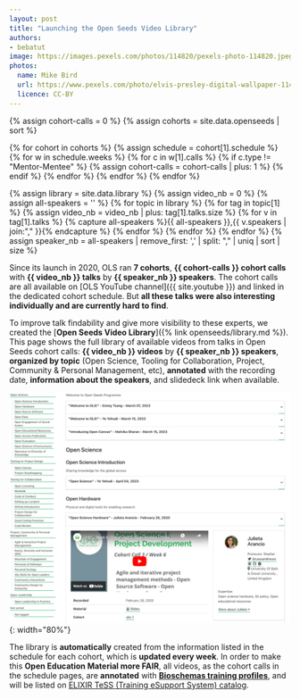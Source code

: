 ```yaml
---
layout: post
title: "Launching the Open Seeds Video Library"
authors:
- bebatut
image: https://images.pexels.com/photos/114820/pexels-photo-114820.jpeg
photos:
  name: Mike Bird
  url: https://www.pexels.com/photo/elvis-presley-digital-wallpaper-114820/
  licence: CC-BY
---
```


{% assign cohort-calls = 0 %}
{% assign cohorts = site.data.openseeds | sort %}

{% for cohort in cohorts %}
    {% assign schedule = cohort[1].schedule %}
    {% for w in schedule.weeks %}
        {% for c in w[1].calls %}
            {% if c.type != "Mentor-Mentee" %}
                {% assign cohort-calls = cohort-calls | plus: 1 %}
            {% endif %}
        {% endfor %}
    {% endfor %}
{% endfor %}

{% assign library = site.data.library %}
{% assign video_nb = 0 %}
{% assign all-speakers = '' %}
{% for topic in library %}
    {% for tag in topic[1] %}
        {% assign video_nb = video_nb | plus: tag[1].talks.size %}
        {% for v in tag[1].talks %}
            {% capture all-speakers %}{{ all-speakers }},{{ v.speakers | join:"," }}{% endcapture %}
        {% endfor %}
    {% endfor %}
{% endfor %}
{% assign speaker_nb = all-speakers | remove_first: ',' | split: "," | uniq | sort | size %}

Since its launch in 2020, OLS ran **7 cohorts**, **{{ cohort-calls }} cohort calls** with **{{ video_nb }} talks** by **{{ speaker_nb }} speakers**. The cohort calls are all available on [OLS YouTube channel]({{ site.youtube }}) and linked in the dedicated cohort schedule. But **all these talks were also interesting individually and are currently hard to find**.

To improve talk findability and give more visibility to these experts, we created the [**Open Seeds Video Library**]({% link openseeds/library.md %}). This page shows the full library of available videos from talks in Open Seeds cohort calls: **{{ video_nb }} videos** by **{{ speaker_nb }} speakers**, **organized by topic** (Open Science, Tooling for Collaboration, Project, Community & Personal Management, etc), **annotated** with the recording date, **information about the speakers**, and slidedeck link when available.

![Screenshot of the Open Seeds Video Library, showing the table of content on the left, the Open Science section on the middle with a talk on Open Hardware expanded](/images/2023-07-17-video-library-launching.png){: width="80%"}

The library is **automatically** created from the information listed in the schedule for each cohort, which is **updated every week**. In order to make this **Open Education Material more FAIR**, all videos, as the cohort calls in the schedule pages, are **annotated** with [**Bioschemas training profiles**](https://journals.plos.org/ploscompbiol/article?id=10.1371/journal.pcbi.1011120), and will be listed on [ELIXIR TeSS (Training eSupport System) catalog](https://tess.elixir-europe.org/about).